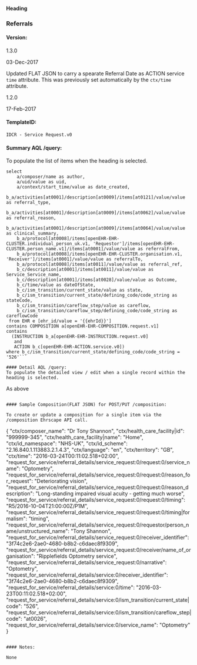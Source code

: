 #### Heading

### Referrals

#### Version:
1.3.0

03-Dec-2017

Updated FLAT JSON to carry a spearate Referral Date as ACTION service `time` attribute. This was previously set automatically by the `ctx/time` attribute.

1.2.0

17-Feb-2017

#### TemplateID:
`IDCR - Service Request.v0`

#### Summary AQL /query:

To populate the list of items when the heading is selected.

```
select
    a/composer/name as author,
    a/uid/value as uid,
    a/context/start_time/value as date_created,
    b_a/activities[at0001]/description[at0009]/items[at0121]/value/value as referral_type,
    b_a/activities[at0001]/description[at0009]/items[at0062]/value/value as referral_reason,
    b_a/activities[at0001]/description[at0009]/items[at0064]/value/value as clinical_summary,
    b_a/protocol[at0008]/items[openEHR-EHR-CLUSTER.individual_person_uk.v1, 'Requestor']/items[openEHR-EHR-CLUSTER.person_name.v1]/items[at0001]/value/value as referralFrom,
    b_a/protocol[at0008]/items[openEHR-EHR-CLUSTER.organisation.v1, 'Receiver']/items[at0001]/value/value as referralTo,
    b_a/protocol[at0008]/items[at0011]/value/value as referral_ref,
    b_c/description[at0001]/items[at0011]/value/value as Service_Service_name,
    b_c/description[at0001]/items[at0028]/value/value as Outcome,
    b_c/time/value as dateOfState,
    b_c/ism_transition/current_state/value as state,
    b_c/ism_transition/current_state/defining_code/code_string as stateCode,
    b_c/ism_transition/careflow_step/value as careflow,
    b_c/ism_transition/careflow_step/defining_code/code_string as careflowCode
 from EHR e [ehr_id/value = '{{ehrId}}']
contains COMPOSITION a[openEHR-EHR-COMPOSITION.request.v1]
contains
  (INSTRUCTION b_a[openEHR-EHR-INSTRUCTION.request.v0]
   and
   ACTION b_c[openEHR-EHR-ACTION.service.v0])
where b_c/ism_transition/current_state/defining_code/code_string = '526'```

#### Detail AQL /query:
To populate the detailed view / edit when a single record within the heading is selected.

```
As above
```

#### Sample Composition(FLAT JSON) for POST/PUT /composition:

To create or update a composition for a single item via the /composition Ehrscape API call.

```
{
  "ctx/composer_name": "Dr Tony Shannon",
  "ctx/health_care_facility|id": "999999-345",
  "ctx/health_care_facility|name": "Home",
  "ctx/id_namespace": "NHS-UK",
  "ctx/id_scheme": "2.16.840.1.113883.2.1.4.3",
  "ctx/language": "en",
  "ctx/territory": "GB",
  "ctx/time": "2016-03-24T00:11:02.518+02:00",
    "request_for_service/referral_details/service_request:0/request:0/service_name": "Optometry",
    "request_for_service/referral_details/service_request:0/request:0/reason_for_request": "Deteriorating vision",
    "request_for_service/referral_details/service_request:0/request:0/reason_description": "Long-standing impaired visual acuity - getting much worse",
    "request_for_service/referral_details/service_request:0/request:0/timing": "R5/2016-10-04T21:00:00Z/P1M",
    "request_for_service/referral_details/service_request:0/request:0/timing|formalism": "timing",
    "request_for_service/referral_details/service_request:0/requestor/person_name/unstructured_name": "Tony Shannon",
    "request_for_service/referral_details/service_request:0/receiver_identifier": "3f74c2e6-2ae0-4680-b8b2-c6daec8f9309",
    "request_for_service/referral_details/service_request:0/receiver/name_of_organisation": "Ripplefields Optometry service",
    "request_for_service/referral_details/service_request:0/narrative": "Optometry",
    "request_for_service/referral_details/service:0/receiver_identifier": "3f74c2e6-2ae0-4680-b8b2-c6daec8f9309",
    "request_for_service/referral_details/service:0/time": "2016-03-23T00:11:02.518+02:00",
    "request_for_service/referral_details/service:0/ism_transition/current_state|code": "526",
    "request_for_service/referral_details/service:0/ism_transition/careflow_step|code": "at0026",
    "request_for_service/referral_details/service:0/service_name": "Optometry"
  }
```

#### Notes:

None
